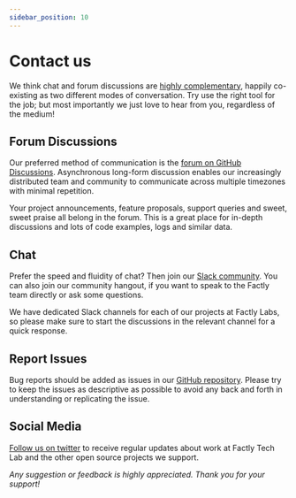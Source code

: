 ```yaml
---
sidebar_position: 10
---
```


# Contact us

We think chat and forum discussions are [highly complementary](https://blog.discourse.org/2018/04/effectively-using-discourse-together-with-group-chat/), happily co-existing as two different modes of conversation. Try use the right tool for the job; but most importantly we just love to hear from you, regardless of the medium!

## Forum Discussions

Our preferred method of communication is the [forum on GitHub Discussions](https://github.com/factly/dega/discussions). Asynchronous long-form discussion enables our increasingly distributed team and community to communicate across multiple timezones with minimal repetition.

Your project announcements, feature proposals, support queries and sweet, sweet praise all belong in the forum. This is a great place for in-depth discussions and lots of code examples, logs and similar data.

## Chat

Prefer the speed and fluidity of chat? Then join our [Slack community](https://slack.factly.org/). You can also join our community hangout, if you want to speak to the Factly team directly or ask some questions. 

We have dedicated Slack channels for each of our projects at Factly Labs, so please make sure to start the discussions in the relevant channel for a quick response.

## Report Issues

Bug reports should be added as issues in our [GitHub repository](https://github.com/factly/dega/issues). Please try to keep the issues as descriptive as possible to avoid any back and forth in understanding or replicating the issue.

## Social Media
[Follow us on twitter](https://twitter.com/factlytech) to receive regular updates about work at Factly Tech Lab and the other open source projects we support.

_Any suggestion or feedback is highly appreciated. Thank you for your support!_